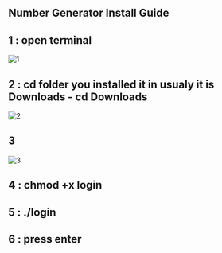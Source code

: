 

## Number Generator Install Guide



 
## 1 :  open terminal
![1](https://github.com/cybergas123/random-number-generator/assets/103848773/6c0f38da-9ea7-4072-865a-97a8ec244cf4)

## 2 :  cd folder you installed it in usualy it is Downloads - cd Downloads
![2](https://github.com/cybergas123/random-number-generator/assets/103848773/42bce3b8-4384-4d94-ae31-3017fde17622)

## 3
![3](https://github.com/cybergas123/random-number-generator/assets/103848773/212ee1ab-21ce-4558-a456-ce6fd89b0a00)

## 4 :  chmod +x login

## 5 :  ./login

## 6 : press enter
